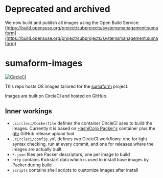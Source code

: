 # Deprecated and archived

We now build and publish all images using the Open Build Service: [https://build.opensuse.org/project/subprojects/systemsmanagement:sumaform](https://build.opensuse.org/project/subprojects/systemsmanagement:sumaform)

# sumaform-images

[![CircleCI](https://circleci.com/gh/uyuni-project/sumaform-images/tree/master.svg?style=svg)](https://circleci.com/gh/uyuni-project/sumaform-images/tree/master)

This repo hosts OS images tailored for the [sumaform](https://github.com/moio/sumaform) project.

Images are built on CircleCI and hosted on GitHub.


## Inner workings
 - `.circleci/Dockerfile` defines the container CircleCI uses to build the images. Currently it is based on [HashiCorp Packer's](https://www.packer.io) container plus the [ghr](https://github.com/tcnksm/ghr) GitHub release upload tool
 - `.circleci/config.yml` defines two CircleCI workflows: one for light syntax checking, run at every commit, and one for releases where the images are actually built
 - `*.json` files are Packer descriptors, one per image to build
 - `http` contains Kickstart data which is used to install base images by Packer during build
 - `scripts` contains shell scripts to customize images after install
